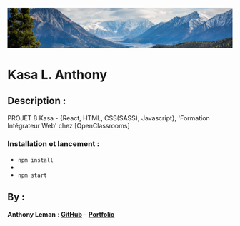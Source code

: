 ![Kasa](/src/assets/banner_aboutkasa.png)

# Kasa L. Anthony

## Description :

PROJET 8 Kasa - {React, HTML, CSS(SASS), Javascript}, 'Formation Intégrateur Web' chez [OpenClassrooms]

### Installation et lancement :

-   `npm install`
-   
-   `npm start`
   
## By :

**Anthony Leman** : [**GitHub**](https://github.com/LmAnthony) - [**Portfolio**]( https://lmanthony.github.io/Portfolio-LmAnthony/ )
